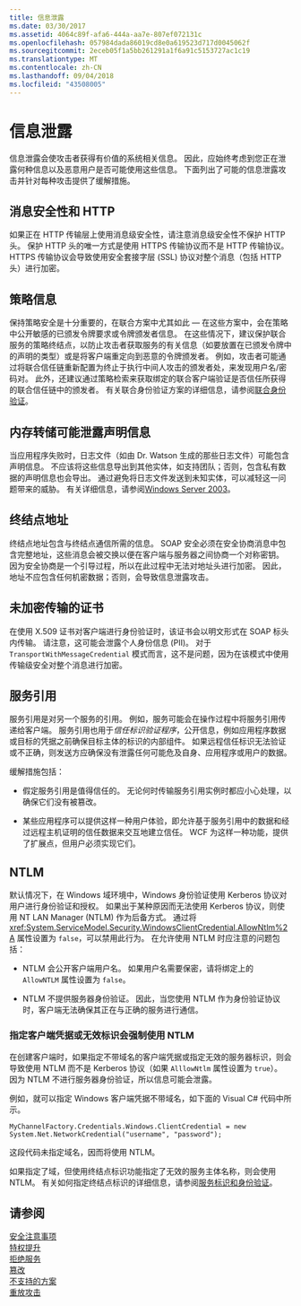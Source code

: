 ```yaml
---
title: 信息泄露
ms.date: 03/30/2017
ms.assetid: 4064c89f-afa6-444a-aa7e-807ef072131c
ms.openlocfilehash: 057984dada86019cd8e0a619523d717d0045062f
ms.sourcegitcommit: 2eceb05f1a5bb261291a1f6a91c5153727ac1c19
ms.translationtype: MT
ms.contentlocale: zh-CN
ms.lasthandoff: 09/04/2018
ms.locfileid: "43508005"
---
```

# <a name="information-disclosure"></a>信息泄露
信息泄露会使攻击者获得有价值的系统相关信息。 因此，应始终考虑到您正在泄露何种信息以及恶意用户是否可能使用这些信息。 下面列出了可能的信息泄露攻击并针对每种攻击提供了缓解措施。  
  
## <a name="message-security-and-http"></a>消息安全性和 HTTP  
 如果正在 HTTP 传输层上使用消息级安全性，请注意消息级安全性不保护 HTTP 头。 保护 HTTP 头的唯一方式是使用 HTTPS 传输协议而不是 HTTP 传输协议。 HTTPS 传输协议会导致使用安全套接字层 (SSL) 协议对整个消息（包括 HTTP 头）进行加密。  
  
## <a name="policy-information"></a>策略信息  
 保持策略安全是十分重要的，在联合方案中尤其如此 — 在这些方案中，会在策略中公开敏感的已颁发令牌要求或令牌颁发者信息。 在这些情况下，建议保护联合服务的策略终结点，以防止攻击者获取服务的有关信息（如要放置在已颁发令牌中的声明的类型）或是将客户端重定向到恶意的令牌颁发者。 例如，攻击者可能通过将联合信任链重新配置为终止于执行中间人攻击的颁发者处，来发现用户名/密码对。 此外，还建议通过策略检索来获取绑定的联合客户端验证是否信任所获得的联合信任链中的颁发者。 有关联合身份验证方案的详细信息，请参阅[联合身份验证](../../../../docs/framework/wcf/feature-details/federation.md)。  
  
## <a name="memory-dumps-can-reveal-claim-information"></a>内存转储可能泄露声明信息  
 当应用程序失败时，日志文件（如由 Dr. Watson 生成的那些日志文件）可能包含声明信息。 不应该将这些信息导出到其他实体，如支持团队；否则，包含私有数据的声明信息也会导出。 通过避免将日志文件发送到未知实体，可以减轻这一问题带来的威胁。 有关详细信息，请参阅[Windows Server 2003](https://go.microsoft.com/fwlink/?LinkId=89160)。  
  
## <a name="endpoint-addresses"></a>终结点地址  
 终结点地址包含与终结点通信所需的信息。 SOAP 安全必须在安全协商消息中包含完整地址，这些消息会被交换以便在客户端与服务器之间协商一个对称密钥。 因为安全协商是一个引导过程，所以在此过程中无法对地址头进行加密。 因此，地址不应包含任何机密数据；否则，会导致信息泄露攻击。  
  
## <a name="certificates-transferred-unencrypted"></a>未加密传输的证书  
 在使用 X.509 证书对客户端进行身份验证时，该证书会以明文形式在 SOAP 标头内传输。 请注意，这可能会泄露个人身份信息 (PII)。 对于 `TransportWithMessageCredential` 模式而言，这不是问题，因为在该模式中使用传输级安全对整个消息进行加密。  
  
## <a name="service-references"></a>服务引用  
 服务引用是对另一个服务的引用。 例如，服务可能会在操作过程中将服务引用传递给客户端。 服务引用也用于*信任标识验证程序*，公开信息，例如应用程序数据或目标的凭据之前确保目标主体的标识的内部组件。 如果远程信任标识无法验证或不正确，则发送方应确保没有泄露任何可能危及自身、应用程序或用户的数据。  
  
 缓解措施包括：  
  
-   假定服务引用是值得信任的。 无论何时传输服务引用实例时都应小心处理，以确保它们没有被篡改。  
  
-   某些应用程序可以提供这样一种用户体验，即允许基于服务引用中的数据和经过远程主机证明的信任数据来交互地建立信任。 WCF 为这样一种功能，提供了扩展点，但用户必须实现它们。  
  
## <a name="ntlm"></a>NTLM  
 默认情况下，在 Windows 域环境中，Windows 身份验证使用 Kerberos 协议对用户进行身份验证和授权。 如果出于某种原因而无法使用 Kerberos 协议，则使用 NT LAN Manager (NTLM) 作为后备方式。 通过将 <xref:System.ServiceModel.Security.WindowsClientCredential.AllowNtlm%2A> 属性设置为 `false`，可以禁用此行为。 在允许使用 NTLM 时应注意的问题包括：  
  
-   NTLM 会公开客户端用户名。 如果用户名需要保密，请将绑定上的 `AllowNTLM` 属性设置为 `false`。  
  
-   NTLM 不提供服务器身份验证。 因此，当您使用 NTLM 作为身份验证协议时，客户端无法确保其正在与正确的服务进行通信。  
  
### <a name="specifying-client-credentials-or-invalid-identity-forces-ntlm-usage"></a>指定客户端凭据或无效标识会强制使用 NTLM  
 在创建客户端时，如果指定不带域名的客户端凭据或指定无效的服务器标识，则会导致使用 NTLM 而不是 Kerberos 协议（如果 `AlllowNtlm` 属性设置为 `true`）。 因为 NTLM 不进行服务器身份验证，所以信息可能会泄露。  
  
 例如，就可以指定 Windows 客户端凭据不带域名，如下面的 Visual C# 代码中所示。  
  
```  
MyChannelFactory.Credentials.Windows.ClientCredential = new System.Net.NetworkCredential("username", "password");  
```  
  
 这段代码未指定域名，因而将使用 NTLM。  
  
 如果指定了域，但使用终结点标识功能指定了无效的服务主体名称，则会使用 NTLM。 有关如何指定终结点标识的详细信息，请参阅[服务标识和身份验证](../../../../docs/framework/wcf/feature-details/service-identity-and-authentication.md)。  
  
## <a name="see-also"></a>请参阅  
 [安全注意事项](../../../../docs/framework/wcf/feature-details/security-considerations-in-wcf.md)  
 [特权提升](../../../../docs/framework/wcf/feature-details/elevation-of-privilege.md)  
 [拒绝服务](../../../../docs/framework/wcf/feature-details/denial-of-service.md)  
 [篡改](../../../../docs/framework/wcf/feature-details/tampering.md)  
 [不支持的方案](../../../../docs/framework/wcf/feature-details/unsupported-scenarios.md)  
 [重放攻击](../../../../docs/framework/wcf/feature-details/replay-attacks.md)
